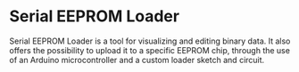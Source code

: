 # Serial EEPROM Loader
Serial EEPROM Loader is a tool for visualizing and editing binary data.
It also offers the possibility to upload it to a specific EEPROM chip, through the use of an Arduino microcontroller and a custom loader sketch and circuit.